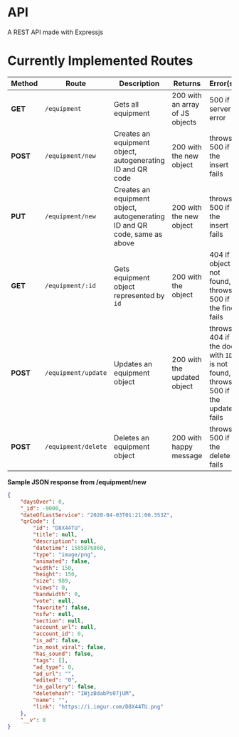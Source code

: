 # API
A REST API made with Expressjs

# Currently Implemented Routes

| Method   | Route     | Description                                                               | Returns                         | Error(s)                                                                     |
| -------- | --------- | ------------------------------------------------------------------------- | ------------------------------- | ---------------------------------------------------------------------------- |
| **GET**  | `/equipment`       | Gets all equipment                                                        | 200 with an array of JS objects | 500 if server error                                                          |
| **POST** | `/equipment/new`    | Creates an equipment object, autogenerating ID and QR code                | 200 with the new object         | throws 500 if the insert fails                                               |
| **PUT**  | `/equipment/new`    | Creates an equipment object, autogenerating ID and QR code, same as above | 200 with the new object         | throws 500 if the insert fails                                               |
| **GET**  | `/equipment/:id`    | Gets equipment object represented by `id`                                 | 200 with the object             | 404 if object not found, throws 500 if the find fails                        |
| **POST** | `/equipment/update` | Updates an equipment object                                               | 200 with the updated object     | throws 404 if the doc with `ID` is not found, throws 500 if the update fails |
| **POST** | `/equipment/delete` | Deletes an equipment object                                               | 200 with happy message| throws 500 if the delete fails |


**Sample JSON response from /equipment/new**
```JSON
{
    "daysOver": 0,
    "_id": -9000,
    "dateOfLastService": "2020-04-03T01:21:00.353Z",
    "qrCode": {
        "id": "D8X44TU",
        "title": null,
        "description": null,
        "datetime": 1585876860,
        "type": "image/png",
        "animated": false,
        "width": 150,
        "height": 150,
        "size": 989,
        "views": 0,
        "bandwidth": 0,
        "vote": null,
        "favorite": false,
        "nsfw": null,
        "section": null,
        "account_url": null,
        "account_id": 0,
        "is_ad": false,
        "in_most_viral": false,
        "has_sound": false,
        "tags": [],
        "ad_type": 0,
        "ad_url": "",
        "edited": "0",
        "in_gallery": false,
        "deletehash": "1WjzBdabPs07jUM",
        "name": "",
        "link": "https://i.imgur.com/D8X44TU.png"
    },
    "__v": 0
}
```
